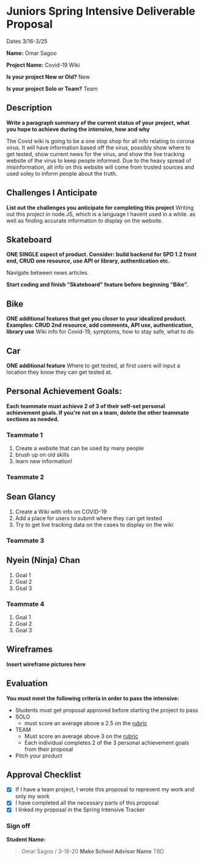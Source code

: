 # Juniors Spring Intensive Deliverable Proposal

Dates 3/16-3/25

**Name:** Omar Sagoo


**Project Name:** Covid-19 Wiki


**Is your project New or Old?** New


**Is your project Solo or Team?** Team


## Description

**Write a paragraph summary of the current status of your project, what you hope to achieve during the intensive, how and why**

The Covid wiki is going to be a one stop shop for all info relating to corona virus. It will have information based off the virus, possibly show where to get tested, show current news for the virus, and show the live tracking website of the virus to keep people informed. Due to the heavy spread of misinformation, all info on this website will come from trusted sources and used soley to inform people about the truth.

## Challenges I Anticipate

**List out the challenges you anticipate for completing this project**
Writing out this project in node.JS, which is a language I havent used in a while. as well as finding accurate information to display on the website. 

## Skateboard

**ONE SINGLE aspect of product. Consider: build backend for SPD 1.2 front end, CRUD one resource, use API or library, authentication etc.**

Navigate between news articles.

**Start coding and finish “Skateboard” feature before beginning “Bike”.** 

## Bike
**ONE additional features that get you closer to your idealized product. Examples: CRUD 2nd resource, add comments, API use, authentication, library use** 
Wiki info for Covid-19, symptoms, how to stay safe, what to do

## Car
**ONE additional feature** 
Where to get tested, at first users will input a location they know they can get tested at. 


## Personal Achievement Goals:

**Each teammate must achieve 2 of 3 of their self-set personal achievement goals. If you're not on a team, delete the other teammate sections as needed.**

### Teammate 1

1. Create a website that can be used by many people
1. brush up on old skills
1. learn new information!

### Teammate 2
## Sean Glancy

1. Create a Wiki with info on COVID-19
1. Add a place for users to submit where they can get tested
1. Try to get live tracking data on the cases to display on the wiki

### Teammate 3
## Nyein (Ninja) Chan

1. Goal 1
1. Goal 2
1. Goal 3

### Teammate 4

1. Goal 1
1. Goal 2
1. Goal 3


## Wireframes

**Insert wireframe pictures here**


## Evaluation

**You must meet the following criteria in order to pass the intensive:**

- Students must get proposal approved before starting the project to pass
- SOLO 
    - must score an average above a 2.5 on the [rubric]
- TEAM 
    - Must score an average above 3 on the [rubric]
    - Each individual completes 2 of the 3 personal achievement goals from their proposal
- Pitch your product

[rubric]:https://docs.google.com/document/d/1IOQDmohLBEBT-hyr-2vgw1mbZUNsq3fHxVfH0oRmVt0/edit


## Approval Checklist
- [x] If I have a team project, I wrote this proposal to represent my work and only my work
- [x] I have completed all the necessary parts of this proposal
- [x] I linked my proposal in the Spring Intensive Tracker

### Sign off

**Student Name:**                
> Omar Sagoo / 3-16-20
**Make School Advisor Name**
> TBD